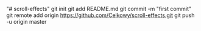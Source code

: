 "# scroll-effects"  git init git add README.md git commit -m "first commit" git remote add origin https://github.com/Celkowy/scroll-effects.git git push -u origin master
